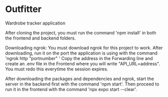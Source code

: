 # Outfitter
Wardrobe tracker application

After cloning the project, you must run the command 'npm install' in both the frontend and backend folders.

Downloading ngrok: 
You must download ngrok for this project to work. After downloading, run it on the port the application is using with the command 'ngrok http "portnumber" ' Copy the address in the Forwarding line and create an .env file in the Frontend where you will write "API_URL=address". You must redo this everytime the session expires.

After downloading the packages and dependencies and ngrok, start the server in the backend first with the command 'npm start'. Then proceed to run it in the frontend with the command 'npx expo start --clear'. 
